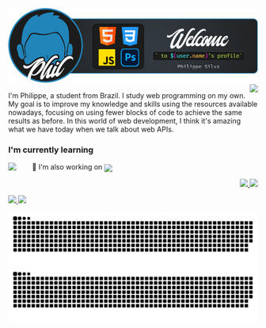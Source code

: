 <img src="src/banner-github-profile.png">

<img src="https://github-readme-stats.vercel.app/api?username=srphilippe&hide=stars&show_icons=true&card_width=250&theme=city_lights" align="right">

<p align="left">I'm Philippe, a student from Brazil. I study web programming on my own. My goal is to improve my knowledge and skills using the resources available nowadays, focusing on using fewer blocks of code to achieve the same results as before. In this world of web development, I think it's amazing what we have today when we talk about web APIs.</p>

<h3>I'm currently learning</h3>
<img align="left" src="https://skillicons.dev/icons?i=webpack,nodejs,react" style="margin-right: 2rem">
</div>

<p>🔭 I'm also working on <a href="https://srphilippe.github.io/phil-portfolio/" target="_blank" rel="noopener"><img style="vertical-align:middle;" src="https://img.shields.io/badge/this project-2185ba?style=flat"></a></p>

<p align="right" style="clear:both;">
<a href="https://instagram.com/elpelippe" target="_blank" rel="noopener">
<img src="https://img.shields.io/badge/Instagram-E4405F?style=for-the-badge&logo=instagram&logoColor=FFF">
</a>
<a href="https://linkedin.com/in/philippehenrique/" target="_blank" rel="noopener">
<img src="https://img.shields.io/badge/Linkedin-0A66C2?style=for-the-badge&logo=linkedin&logoColor=FFF">
</a>
</p>


<a href="https://" target="_blank" rel="noopener">
<img src="https://img.shields.io/badge/Discord-5865F2?style=plastic&logo=discord&logoColor=FFF">
</a>
<a href="https://" target="_blank" rel="noopener">
<img src="https://img.shields.io/badge/Spotify-1DB954?style=plastic&logo=spotify&logoColor=FFF">
</a>

![GitHub Snake Light](https://raw.githubusercontent.com/SrPhilippe/SrPhilippe/output/github-contribution-grid-snake.svg#gh-light-mode-only)
![GitHub Snake dark](https://raw.githubusercontent.com/SrPhilippe/SrPhilippe/output/github-contribution-grid-snake-dark.svg#gh-dark-mode-only)
